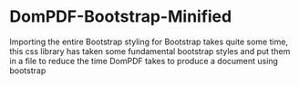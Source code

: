# DomPDF-Bootstrap-Minified
Importing the entire Bootstrap styling for Bootstrap takes quite some time, this css library has taken some fundamental bootstrap styles and put them in a file to reduce the time DomPDF takes to produce a document using bootstrap

